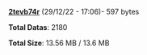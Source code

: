 [**2tevb74r**](/data/2tevb74r.txt) (29/12/22 - 17:06)- 597 bytes

**Total Datas**: 2180

**Total Size**: 13.56 MB / 13.6 MB